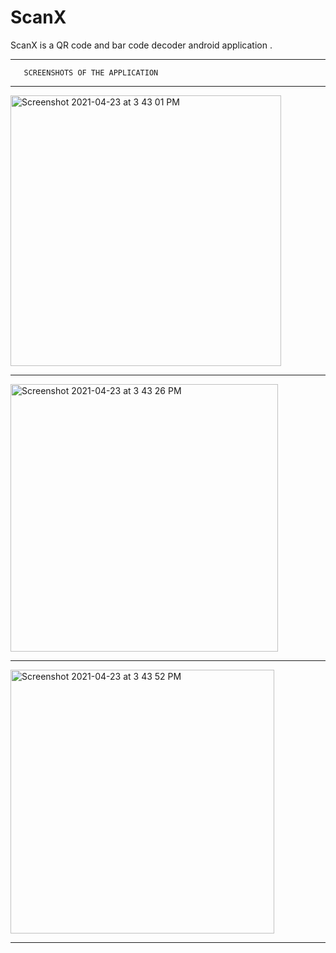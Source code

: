 # ScanX
ScanX is a QR code  and bar code decoder android application . 
_________________________________________________________________
       SCREENSHOTS OF THE APPLICATION
________________________________________________________________       
<img width="433" alt="Screenshot 2021-04-23 at 3 43 01 PM" src="https://user-images.githubusercontent.com/62813305/115858186-48284300-a44c-11eb-95d4-7ed1740fc4d4.png">


________________________________________________________________
<img width="428" alt="Screenshot 2021-04-23 at 3 43 26 PM" src="https://user-images.githubusercontent.com/62813305/115858201-49f20680-a44c-11eb-81fc-bf23b4efd6b6.png">



________________________________________________________________
<img width="422" alt="Screenshot 2021-04-23 at 3 43 52 PM" src="https://user-images.githubusercontent.com/62813305/115858209-4bbbca00-a44c-11eb-9719-42e4e1975e67.png">



________________________________________________________________
